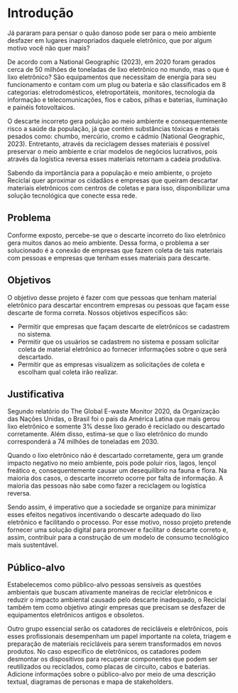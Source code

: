 # Introdução

Já pararam para pensar o quão danoso pode ser para o meio ambiente desfazer em lugares inapropriados daquele eletrônico, que por algum motivo você não quer mais?  

De acordo com a National Geographic (2023), em 2020 foram gerados cerca de 50 milhões de toneladas de lixo eletrônico no mundo, mas o que é lixo eletrônico?  São equipamentos que necessitam de energia para seu funcionamento e contam com um plug ou bateria e são classificados em 8 categorias: eletrodomésticos, eletroportáteis, monitores, tecnologia da informação e telecomunicações, fios e cabos, pilhas e baterias, iluminação e painéis fotovoltaicos. 

O descarte incorreto gera poluição ao meio ambiente e consequentemente risco a saúde da população, já que contém substâncias tóxicas e metais pesados como: chumbo, mercúrio, cromo e cádmio (National Geographic, 2023). Entretanto, através da reciclagem desses materiais é possível preservar o meio ambiente e criar modelos de negócios lucrativos, pois através da logística reversa esses materiais retornam a cadeia produtiva. 

Sabendo da importância para a população e meio ambiente, o projeto Reciclaí quer aproximar os cidadãos e empresas que queiram descartar materiais eletrônicos com centros de coletas e para isso, disponibilizar uma solução tecnológica que conecte essa rede. 

## Problema

Conforme exposto, percebe-se que o descarte incorreto do lixo eletrônico gera muitos danos ao meio ambiente. Dessa forma, o problema a ser solucionado é a conexão de empresas que fazem coleta de tais materiais com pessoas e empresas que tenham esses materiais para descarte. 

## Objetivos

O objetivo desse projeto é fazer com que pessoas que tenham material eletrônico para descartar encontrem empresas ou pessoas que façam esse descarte de forma correta. 
Nossos objetivos específicos são: 


* Permitir que empresas que façam descarte de eletrônicos se cadastrem no sistema.  
* Permitir que os usuários se cadastrem no sistema e possam solicitar coleta de material eletrônico ao fornecer informações sobre o que será descartado. 
* Permitir que as empresas visualizem as solicitações de coleta e escolham qual coleta irão realizar.

## Justificativa

Segundo relatório do The Global E-waste Monitor 2020, da Organização das Nações Unidas, o Brasil foi o país da América Latina que mais gerou lixo eletrônico e somente 3% desse lixo gerado é reciclado ou descartado corretamente.  Além disso, estima-se que o lixo eletrônico do mundo corresponderá a 74 milhões de toneladas em 2030. 

Quando o lixo eletrônico não é descartado corretamente, gera um grande impacto negativo no meio ambiente, pois pode poluir rios, lagos, lençol freático e, consequentemente causar um desequilíbrio na fauna e flora. Na maioria dos casos, o descarte incorreto ocorre por falta de informação. A maioria das pessoas não sabe como fazer a reciclagem ou logística reversa. 

Sendo assim, é imperativo que a sociedade se organize para minimizar esses efeitos negativos incentivando o descarte adequado do lixo eletrônico e facilitando o processo. Por esse motivo, nosso projeto pretende fornecer uma solução digital para promover e facilitar o descarte correto e, assim, contribuir para a construção de um modelo de consumo tecnológico mais sustentável. 

## Público-alvo 

Estabelecemos como público-alvo pessoas sensíveis as questões ambientais que buscam ativamente maneiras de reciclar eletrônicos e reduzir o impacto ambiental causado pelo descarte inadequado, o Reciclaí também tem como objetivo atingir empresas que precisam se desfazer de equipamentos eletrônicos antigos e obsoletos.
 
Outro grupo essencial serão os catadores de recicláveis e eletrônicos, pois esses profissionais desempenham um papel importante na coleta, triagem e preparação de materiais recicláveis para serem transformados em novos produtos. No caso específico de eletrônicos, os catadores podem desmontar os dispositivos para recuperar componentes que podem ser reutilizados ou reciclados, como placas de circuito, cabos e baterias.
Adicione informações sobre o público-alvo por meio de uma descrição textual, diagramas de personas e mapa de stakeholders.

